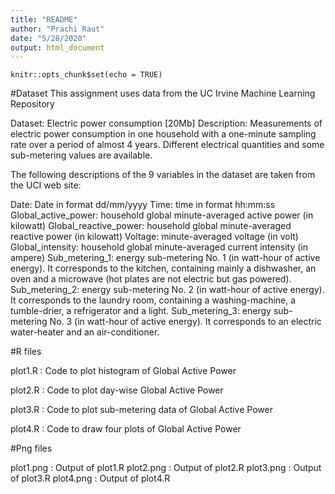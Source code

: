 ```yaml
---
title: "README"
author: "Prachi Raut"
date: "5/28/2020"
output: html_document
---
```


```{r setup, include=FALSE}
knitr::opts_chunk$set(echo = TRUE)
```

#Dataset
This assignment uses data from the UC Irvine Machine Learning Repository 

Dataset: Electric power consumption [20Mb]
Description: Measurements of electric power consumption in one household with a one-minute sampling rate over a period of almost 4 years. Different electrical quantities and some sub-metering values are available.

The following descriptions of the 9 variables in the dataset are taken from the UCI web site:

Date: Date in format dd/mm/yyyy
Time: time in format hh:mm:ss
Global_active_power: household global minute-averaged active power (in kilowatt)
Global_reactive_power: household global minute-averaged reactive power (in kilowatt)
Voltage: minute-averaged voltage (in volt)
Global_intensity: household global minute-averaged current intensity (in ampere)
Sub_metering_1: energy sub-metering No. 1 (in watt-hour of active energy). It corresponds to the kitchen, containing mainly a dishwasher, an oven and a microwave (hot plates are not electric but gas powered).
Sub_metering_2: energy sub-metering No. 2 (in watt-hour of active energy). It corresponds to the laundry room, containing a washing-machine, a tumble-drier, a refrigerator and a light.
Sub_metering_3: energy sub-metering No. 3 (in watt-hour of active energy). It corresponds to an electric water-heater and an air-conditioner.

#R files

plot1.R : Code to plot histogram of Global Active Power

plot2.R : Code to plot day-wise Global Active Power

plot3.R : Code to plot sub-metering data of Global Active Power

plot4.R : Code to draw four plots of Global Active Power


#Png files

plot1.png : Output of plot1.R
plot2.png : Output of plot2.R
plot3.png : Output of plot3.R
plot4.png : Output of plot4.R




